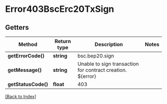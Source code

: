 # Error403BscErc20TxSign

## Getters

Method | Return type | Description | Notes
------------ | ------------- | ------------- | -------------
**getErrorCode()** | **string** | bsc.bep20.sign |
**getMessage()** | **string** | Unable to sign transaction for contract creation. ${error} |
**getStatusCode()** | **float** | 403 |

[[Back to Index]](../index.md)
